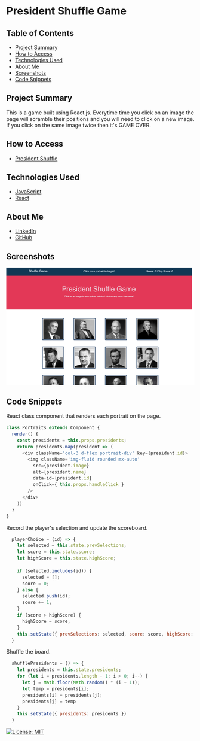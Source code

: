 # President Shuffle Game

## Table of Contents
* [Project Summary](#project-summary)
* [How to Access](#how-to-access)
* [Technologies Used](#technologies-used)
* [About Me](#about-me)
* [Screenshots](#screenshots)
* [Code Snippets](#code-snippets)

## Project Summary
This is a game built using React.js. Everytime time you click on an image the page will scramble their positions and you will need to click on a new image. If you click on the same image twice then it's GAME OVER. 

## How to Access
* [President Shuffle](https://profjjk.github.io/president-shuffle/)

## Technologies Used
* [JavaScript](https://developer.mozilla.org/en-US/docs/Web/JavaScript)
* [React](https://reactjs.org/)

## About Me
* [LinkedIn](https://www.linkedin.com/in/the-real-jordan-kelly/)
* [GitHub](https://github.com/profjjk)

## Screenshots
![Game Board](public/img/shuffle-game.png)

## Code Snippets
React class component that renders each portrait on the page.
```javascript
class Portraits extends Component {
  render() {
    const presidents = this.props.presidents;
    return presidents.map(president => (
      <div className='col-3 d-flex portrait-div' key={president.id}>
        <img className='img-fluid rounded mx-auto' 
          src={president.image} 
          alt={president.name} 
          data-id={president.id}
          onClick={ this.props.handleClick }
        />
      </div>
    ))
  }
}
```
Record the player's selection and update the scoreboard.
```javascript
  playerChoice = (id) => {
    let selected = this.state.prevSelections;
    let score = this.state.score;
    let highScore = this.state.highScore;

    if (selected.includes(id)) {
      selected = [];
      score = 0;
    } else {
      selected.push(id);
      score += 1;
    }
    if (score > highScore) {
      highScore = score;
    }
    this.setState({ prevSelections: selected, score: score, highScore: highScore });
  }
```
Shuffle the board.
```javascript
  shufflePresidents = () => {
    let presidents = this.state.presidents;
    for (let i = presidents.length - 1; i > 0; i--) {
      let j = Math.floor(Math.random() * (i + 1));
      let temp = presidents[i];
      presidents[i] = presidents[j];
      presidents[j] = temp
    }
    this.setState({ presidents: presidents })
  }
```

[![License: MIT](https://img.shields.io/badge/License-MIT-yellow.svg)](https://opensource.org/licenses/MIT)